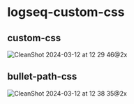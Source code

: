 # logseq-custom-css

## custom-css

![CleanShot 2024-03-12 at 12 29 46@2x](https://github.com/mzwlevi/logseq-custom-css/assets/78029539/f3210ce3-d489-4313-b3b2-d601d8a97dd4)

## bullet-path-css

![CleanShot 2024-03-12 at 12 38 35@2x](https://github.com/mzwlevi/logseq-custom-css/assets/78029539/b225af9a-8202-4cd4-a0be-3efcc8357f7b)
